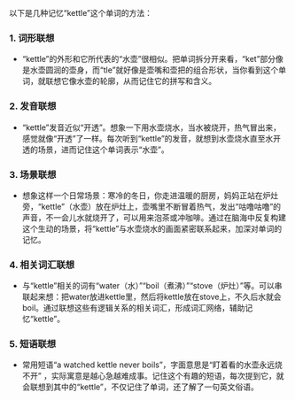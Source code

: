 以下是几种记忆“kettle”这个单词的方法：

### 1. 词形联想
 - “kettle”的外形和它所代表的“水壶”很相似。把单词拆分开来看，“ket”部分像是水壶圆润的壶身，而“tle”就好像是壶嘴和壶把的组合形状，当你看到这个单词，就联想它像水壶的轮廓，从而记住它的拼写和含义。

### 2. 发音联想
 - “kettle”发音近似“开透”。想象一下用水壶烧水，当水被烧开，热气冒出来，感觉就像“开透”了一样。每次听到“kettle”的发音，就想到水壶烧水直至水开透的场景，进而记住这个单词表示“水壶”。

### 3. 场景联想
 - 想象这样一个日常场景：寒冷的冬日，你走进温暖的厨房，妈妈正站在炉灶旁，“kettle”（水壶）放在炉灶上，壶嘴里不断冒着热气，发出“咕噜咕噜”的声音，不一会儿水就烧开了，可以用来泡茶或冲咖啡。通过在脑海中反复构建这个生动的场景，将“kettle”与水壶烧水的画面紧密联系起来，加深对单词的记忆。

### 4. 相关词汇联想
 - 与“kettle”相关的词有“water（水）”“boil（煮沸）”“stove（炉灶）”等。可以串联起来想：把water放进kettle里，然后将kettle放在stove上，不久后水就会boil。通过联想这些有逻辑关系的相关词汇，形成词汇网络，辅助记忆“kettle”。

### 5. 短语联想
 - 常用短语“a watched kettle never boils”，字面意思是“盯着看的水壶永远烧不开” ，实际寓意是越心急越难成事。记住这个有趣的短语，每次提到它，就会联想到其中的“kettle”，不仅记住了单词，还了解了一句英文俗语。 